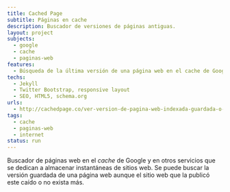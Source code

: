 ```yaml
---
title: Cached Page
subtitle: Páginas en cache
description: Buscador de versiones de páginas antiguas.
layout: project
subjects:
  - google
  - cache
  - paginas-web
features:
  - Búsqueda de la última versión de una página web en el cache de Google y en el Archivo de Internet
techs:
  - Jekyll
  - Twitter Bootstrap, responsive layout
  - SEO, HTML5, schema.org
urls:
  - http://cachedpage.co/ver-version-de-pagina-web-indexada-guardada-o-archivada
tags: 
  - cache
  - paginas-web
  - internet
status: run
---
```


Buscador de páginas web en el _cache_ de Google y en otros servicios
que se dedican a almacenar instantáneas de sitios web. Se puede buscar
la versión guardada de una página web aunque el sitio web que la
publicó este caído o no exista más.
